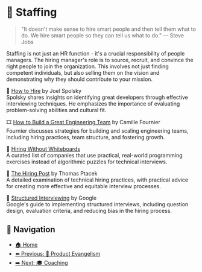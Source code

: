 # 🧠 Staffing

> "It doesn't make sense to hire smart people and then tell them what to do. We hire smart people so they can tell us what to do." ― Steve Jobs

Staffing is not just an HR function - it's a crucial responsibility of people managers. The hiring manager's role is to source, recruit, and convince the right people to join the organization. This involves not just finding competent individuals, but also selling them on the vision and demonstrating why they should contribute to your mission.

🔗 [How to Hire](https://www.joelonsoftware.com/2006/10/25/the-guerrilla-guide-to-interviewing-version-30/) by Joel Spolsky  
Spolsky shares insights on identifying great developers through effective interviewing techniques. He emphasizes the importance of evaluating problem-solving abilities and cultural fit.

🎞 [How to Build a Great Engineering Team](https://www.youtube.com/watch?v=7yqExZqGOZ4) by Camille Fournier  
Fournier discusses strategies for building and scaling engineering teams, including hiring practices, team structure, and fostering growth.

🔗 [Hiring Without Whiteboards](https://github.com/poteto/hiring-without-whiteboards)  
A curated list of companies that use practical, real-world programming exercises instead of algorithmic puzzles for technical interviews.

🔗 [The Hiring Post](https://sockpuppet.org/blog/2015/03/06/the-hiring-post/) by Thomas Ptacek  
A detailed examination of technical hiring practices, with practical advice for creating more effective and equitable interview processes.

🔗 [Structured Interviewing](https://rework.withgoogle.com/en/guides/hiring-use-structured-interviewing) by Google  
Google's guide to implementing structured interviews, including question design, evaluation criteria, and reducing bias in the hiring process.

## 🧭 Navigation

- [🏠 Home](README.md)
- [⬅️ Previous: 📣 Product Evangelism](product-evangelism.md)
- [➡️ Next: 🎓 Coaching](coaching.md)
